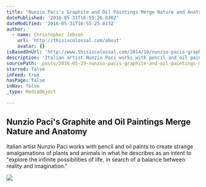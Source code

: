 ```yaml
---
title: "Nunzio Paci's Graphite and Oil Paintings Merge Nature and Anatomy"
datePublished: '2016-05-31T16:55:26.830Z'
dateModified: '2016-05-31T16:55:25.813Z'
author:
  - name: Christopher Jobson
    url: 'http://thisiscolossal.com/about'
    avatar: {}
isBasedOnUrl: 'http://www.thisiscolossal.com/2014/10/nunzio-pacis-graphite-and-oil-paintings-merge-nature-and-anatomy/'
description: 'Italian artist Nunzio Paci works with pencil and oil paints to create strange amalgamations of plants and animals in what he describes as an intent to "explore the infinite possibilities of life, in search of a balance between reality and imagination."'
sourcePath: _posts/2016-05-29-nunzio-pacis-graphite-and-oil-paintings-merge-nature-and-an.md
starred: false
inFeed: true
hasPage: false
inNav: false
_type: MediaObject

---
```

<article style=""><h1>Nunzio Paci's Graphite and Oil Paintings Merge Nature and Anatomy</h1><p>Italian artist Nunzio Paci works with pencil and oil paints to create strange amalgamations of plants and animals in what he describes as an intent to "explore the infinite possibilities of life, in search of a balance between reality and imagination."</p><img src="http://www.thisiscolossal.com/wp-content/uploads/2014/10/nunzio-paci-8.jpg" /></article>